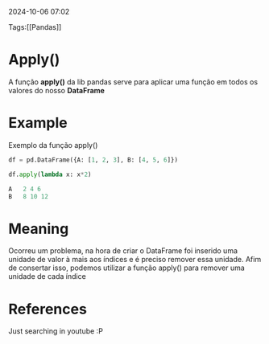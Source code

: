 2024-10-06 07:02

Tags:[[Pandas]]

# Apply()

A função **apply()** da lib pandas serve para aplicar uma função em todos os valores do nosso **DataFrame**

# Example

Exemplo da função apply()
 ```python
df = pd.DataFrame({A: [1, 2, 3], B: [4, 5, 6]})

df.apply(lambda x: x*2)

A   2 4 6
B   8 10 12
```

# Meaning

Ocorreu um problema, na hora de criar o DataFrame foi inserido uma unidade de valor à mais aos índices e é preciso remover essa unidade. Afim de consertar isso, podemos utilizar a função apply() para remover uma unidade de cada índice

# References

Just searching in youtube :P